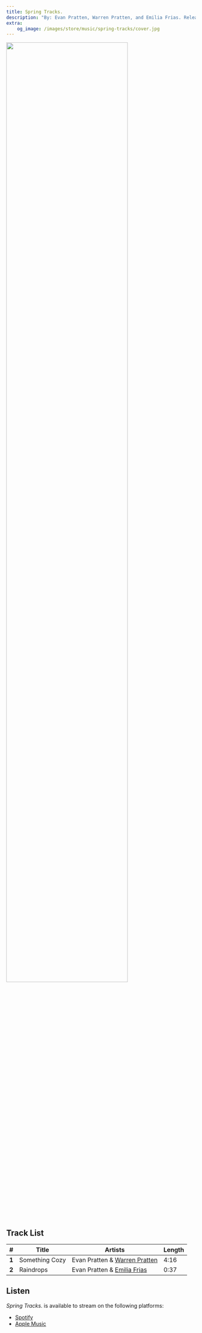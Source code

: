 ```yaml
---
title: Spring Tracks.
description: "By: Evan Pratten, Warren Pratten, and Emilia Frias. Released May 31 2023"
extra:
    og_image: /images/store/music/spring-tracks/cover.jpg
---
```


<img src="/images/music/spring-tracks/cover.jpg" style="width:80%">

## Track List

|   #   | Title          | Artists                                              | Length |
|:-----:|----------------|------------------------------------------------------|--------|
| **1** | Something Cozy | Evan Pratten & [Warren Pratten](https://pratten.ca)  | 4:16   |
| **2** | Raindrops      | Evan Pratten & [Emilia Frias](https://demilurii.art) | 0:37   |

## Listen

*Spring Tracks.* is available to stream on the following platforms:

- [Spotify](https://open.spotify.com/album/4egrxAZmNgww1ocu8oYTqC)
- [Apple Music](https://music.apple.com/us/album/spring-tracks-single/1690522416)

